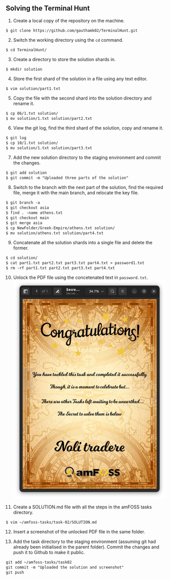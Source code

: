 ## Solving the Terminal Hunt

1. Create a local copy of the repository on the machine.  
```
$ git clone https://github.com/gauthamk02/TerminalHunt.git
```

2. Switch the working directory using the `cd` command.  
```
$ cd TerminalHunt/
```  

3. Create a directory to store the solution shards in.  
```
$ mkdir solution
```

4. Store the first shard of the solution in a file using any text editor.
```
$ vim solution/part1.txt
```

5. Copy the file with the second shard into the solution directory and rename it.
```
$ cp 06/1.txt solution/
$ mv solution/1.txt solution/part2.txt
```

6. View the git log, find the third shard of the solution, copy and rename it.
```
$ git log
$ cp 10/1.txt solution/
$ mv solution/1.txt solution/part3.txt
```

7. Add the new solution directory to the staging environment and commit the changes.
```
$ git add solution
$ git commit -m "Uploaded three parts of the solution"
```

8. Switch to the branch with the next part of the solution, find the required file, merge it with the main branch, and relocate the key file.
```
$ git branch -a
$ git checkout asia
$ find . -name athens.txt
$ git checkout main
$ git merge asia
$ cp NewFolder/Greek-Empire/athens.txt solution/
$ mv solution/athens.txt solution/part4.txt
```

9. Concatenate all the solution shards into a single file and delete the former.
```
$ cd solution/
$ cat part1.txt part2.txt part3.txt part4.txt > password1.txt
$ rm -rf part1.txt part2.txt part3.txt part4.txt
```

10. Unlock the PDF file using the concetenated text in `password.txt`.
![PDF Screenshot](Unlocked_PDF.png)

11. Create a SOLUTION.md file with all the steps in the amFOSS tasks directory.
```
$ vim ~/amfoss-tasks/task-02/SOLUTION.md
```

12. Insert a screenshot of the unlocked PDF file in the same folder.

13. Add the task directory to the staging environment (assuming git had already been initialised in the parent folder). Commit the changes and push it to Github to make it public.
```
git add ~/amfoss-tasks/task02
git commit -m "Uploaded the solution and screenshot"
git push
```
